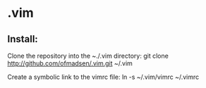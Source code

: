 # .vim

## Install:
Clone the repository into the ~./.vim directory:
    git clone http://github.com/ofmadsen/.vim.git ~/.vim

Create a symbolic link to the vimrc file:
    ln -s ~/.vim/vimrc ~/.vimrc
